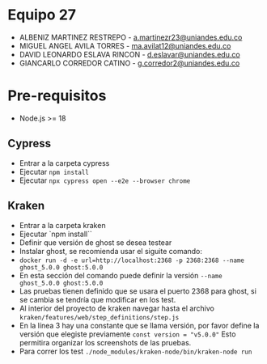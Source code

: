 # Equipo 27

- ALBENIZ MARTINEZ RESTREPO - a.martinezr23@uniandes.edu.co
- MIGUEL ANGEL AVILA TORRES - ma.avilat12@uniandes.edu.co
- DAVID LEONARDO ESLAVA RINCON - d.eslavar@uniandes.edu.co
- GIANCARLO CORREDOR CATINO - g.corredor2@uniandes.edu.co

# Pre-requisitos
- Node.js >= 18

## Cypress

- Entrar a la carpeta cypress
- Ejecutar `npm install`
- Ejecutar `npx cypress open --e2e --browser chrome`

## Kraken

- Entrar a la carpeta kraken
- Ejecutar `npm install``
- Definir que versión de ghost se desea testear
- Instalar ghost, se recomienda usar el siguite comando:
- `docker run -d -e url=http://localhost:2368 -p 2368:2368 --name ghost_5.0.0 ghost:5.0.0`
- En esta sección del comando puede definir la versión `--name ghost_5.0.0 ghost:5.0.0`
- Las pruebas tienen definido que se usara el puerto 2368 para ghost, si se cambia se tendría que modificar en los test.
- Al interior del proyecto de kraken navegar hasta el archivo `kraken/features/web/step_definitions/step.js`
- En la línea 3 hay una constante que se llama versión, por favor define la versión que elegiste previamente `const version = "v5.0.0"` Esto permitira organizar los screenshots de las pruebas.
- Para correr los test `./node_modules/kraken-node/bin/kraken-node run`


